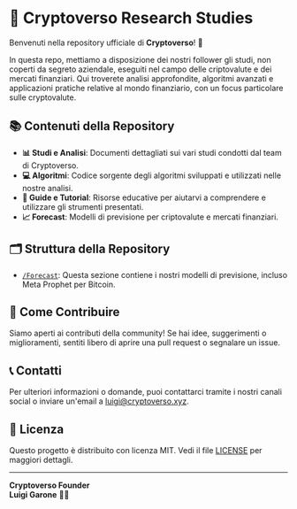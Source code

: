 # 🚀 Cryptoverso Research Studies

Benvenuti nella repository ufficiale di **Cryptoverso**! 🎉

In questa repo, mettiamo a disposizione dei nostri follower gli studi, non coperti da segreto aziendale, eseguiti nel campo delle criptovalute e dei mercati finanziari. Qui troverete analisi approfondite, algoritmi avanzati e applicazioni pratiche relative al mondo finanziario, con un focus particolare sulle cryptovalute.

## 📚 Contenuti della Repository

- **📊 Studi e Analisi**: Documenti dettagliati sui vari studi condotti dal team di Cryptoverso.
- **💻 Algoritmi**: Codice sorgente degli algoritmi sviluppati e utilizzati nelle nostre analisi.
- **📝 Guide e Tutorial**: Risorse educative per aiutarvi a comprendere e utilizzare gli strumenti presentati.
- **📈 Forecast**: Modelli di previsione per criptovalute e mercati finanziari.

## 🗂️ Struttura della Repository

- [`/Forecast`](/Forecast): Questa sezione contiene i nostri modelli di previsione, incluso Meta Prophet per Bitcoin.

## 🤝 Come Contribuire

Siamo aperti ai contributi della community! Se hai idee, suggerimenti o miglioramenti, sentiti libero di aprire una pull request o segnalare un issue.

## 📞 Contatti

Per ulteriori informazioni o domande, puoi contattarci tramite i nostri canali social o inviare un'email a luigi@cryptoverso.xyz.

## 📄 Licenza

Questo progetto è distribuito con licenza MIT. Vedi il file [LICENSE](LICENSE) per maggiori dettagli.

---
**Cryptoverso Founder**  
**Luigi Garone** 👨‍💻